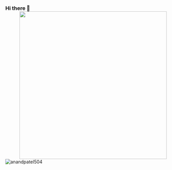 ### Hi there 👋 <img align='right' src="https://github-readme-stats.vercel.app/api?username=aadilraza339&count_private=true&show_icons=true&include_all_commits=true&hide_rank=true&hide_title=true&hide=contribs" width=460>
<p><img align="left" src="https://github-readme-stats.vercel.app/api/top-langs?username=aadilraza339&show_icons=true&locale=en&layout=compact" alt="anandpatel504" /></p>


